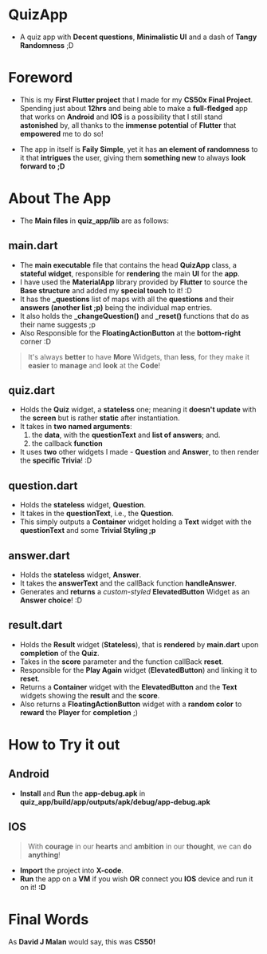 # QuizApp
* A quiz app with **Decent questions**, **Minimalistic UI** and a dash of **Tangy Randomness** ;D 

# Foreword
* This is my **First Flutter project** that I made for my **CS50x Final Project**. Spending just about **12hrs** and being able to make a **full-fledged** app that works on **Android** and **IOS** is a possibility that I still stand **astonished** by, all thanks to the **immense potential** of **Flutter** that **empowered** me to do so!

* The app in itself is **Faily Simple**, yet it has **an element of randomness** to it that **intrigues** the user, giving them **something new** to always **look forward to** **;D**

# About The App

* The **Main files** in **quiz_app/lib** are as follows:

## main.dart
* The **main executable** file that contains the head **QuizApp** class, a **stateful widget**, responsible for **rendering** the main **UI** for the **app**.
* I have used the **MaterialApp** library provided by **Flutter** to source the **Base structure** and added my **special touch** to it! :D
* It has the **\_questions** list of maps with all the **questions** and their **answers (another list ;p)** being the individual map entries.
* It also holds the **\_changeQuestion()** and **\_reset()** functions that do as their name suggests ;p
* Also Responsible for the **FloatingActionButton** at the **bottom-right** corner :D

> It's always **better** to have **More** Widgets, than **less**, for they make it **easier** to **manage** and **look** at the **Code**!

## quiz.dart
* Holds the **Quiz** widget, a **stateless** one; meaning it **doesn't update** with the **screen** but is rather **static** after instantiation.
* It takes in **two named arguments**: 
  1. the **data**, with the **questionText** and **list of answers**; and.
  2. the callback **function**
* It uses **two** other widgets I made - **Question** and **Answer**, to then render the **specific Trivia**! :D

## question.dart
* Holds the **stateless** widget, **Question**.
* It takes in the **questionText**, i.e., the **Question**. 
* This simply outputs a **Container** widget holding a **Text** widget with the **questionText** and some **Trivial Styling ;p**

## answer.dart
* Holds the **stateless** widget, **Answer**.
* It takes the **answerText** and the callBack function **handleAnswer**. 
* Generates and **returns** a _custom-styled_ **ElevatedButton** Widget as an **Answer choice**! :D

## result.dart
* Holds the **Result** widget (**Stateless**), that is **rendered** by **main.dart** upon **completion** of the **Quiz**.
* Takes in the **score** parameter and the function callBack **reset**.
* Responsible for the **Play Again** widget (**ElevatedButton**) and linking it to **reset**. 
* Returns a **Container** widget with the **ElevatedButton** and the **Text** widgets showing the **result** and the **score**.
* Also returns a **FloatingActionButton** widget with a **random color** to **reward** the **Player** for **completion** ;) 

# How to Try it out

## Android
* **Install** and **Run** the **app-debug.apk** in **quiz_app/build/app/outputs/apk/debug/app-debug.apk**

## IOS
> With **courage** in our **hearts** and **ambition** in our **thought**, we can **do anything**!
* **Import** the project into **X-code**.
* **Run** the app on a **VM** if you wish **OR** connect you **IOS** device and run it on it! **:D**

# Final Words

As **David J Malan** would say, this was **CS50!**
